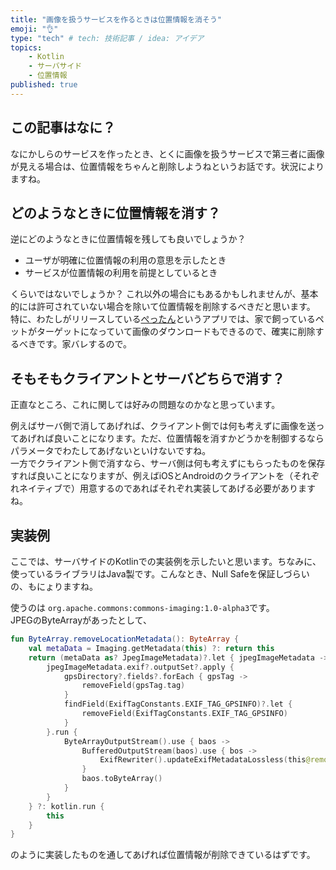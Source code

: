 ```yaml
---
title: "画像を扱うサービスを作るときは位置情報を消そう"
emoji: "👌"
type: "tech" # tech: 技術記事 / idea: アイデア
topics: 
    - Kotlin
    - サーバサイド
    - 位置情報
published: true
---
```


## この記事はなに？
なにかしらのサービスを作ったとき、とくに画像を扱うサービスで第三者に画像が見える場合は、位置情報をちゃんと削除しようねというお話です。状況によりますね。

## どのようなときに位置情報を消す？
逆にどのようなときに位置情報を残しても良いでしょうか？

- ユーザが明確に位置情報の利用の意思を示したとき
- サービスが位置情報の利用を前提としているとき

くらいではないでしょうか？
これ以外の場合にもあるかもしれませんが、基本的には許可されていない場合を除いて位置情報を削除するべきだと思います。  
特に、わたしがリリースしている[ぺったん](https://zenn.dev/milkcocoa0902/articles/publish-pet-sns-app)というアプリでは、家で飼っているペットがターゲットになっていて画像のダウンロードもできるので、確実に削除するべきです。家バレするので。


## そもそもクライアントとサーバどちらで消す？
正直なところ、これに関しては好みの問題なのかなと思っています。

例えばサーバ側で消してあげれば、クライアント側では何も考えずに画像を送ってあげれば良いことになります。ただ、位置情報を消すかどうかを制御するならパラメータでわたしてあげないといけないですね。  
一方でクライアント側で消すなら、サーバ側は何も考えずにもらったものを保存すれば良いことになりますが、例えばiOSとAndroidのクライアントを（それぞれネイティブで）用意するのであればそれぞれ実装してあげる必要がありますね。

## 実装例
ここでは、サーバサイドのKotlinでの実装例を示したいと思います。ちなみに、使っているライブラリはJava製です。こんなとき、Null Safeを保証しづらいの、もにょりますね。

使うのは `org.apache.commons:commons-imaging:1.0-alpha3`です。  
JPEGのByteArrayがあったとして、

``` Kotlin : RemoveGpsData.kt
fun ByteArray.removeLocationMetadata(): ByteArray {
    val metaData = Imaging.getMetadata(this) ?: return this
    return (metaData as? JpegImageMetadata)?.let { jpegImageMetadata ->
        jpegImageMetadata.exif?.outputSet?.apply {
            gpsDirectory?.fields?.forEach { gpsTag ->
                removeField(gpsTag.tag)
            }
            findField(ExifTagConstants.EXIF_TAG_GPSINFO)?.let {
                removeField(ExifTagConstants.EXIF_TAG_GPSINFO)
            }
        }.run {
            ByteArrayOutputStream().use { baos ->
                BufferedOutputStream(baos).use { bos ->
                    ExifRewriter().updateExifMetadataLossless(this@removeLocationMetadata, bos, this)
                }
                baos.toByteArray()
            }
        }
    } ?: kotlin.run {
        this
    }
}
```
のように実装したものを通してあげれば位置情報が削除できているはずです。